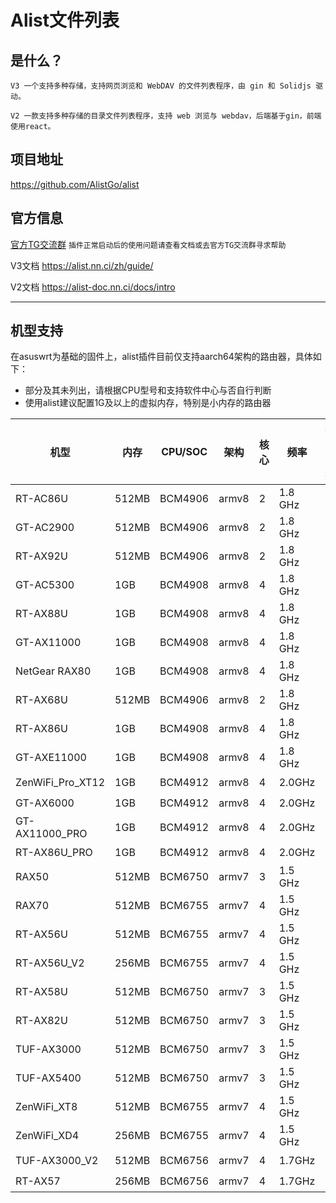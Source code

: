 # Alist文件列表

## 是什么？
`V3 一个支持多种存储，支持网页浏览和 WebDAV 的文件列表程序，由 gin 和 Solidjs 驱动。`

`V2 一款支持多种存储的目录文件列表程序，支持 web 浏览与 webdav，后端基于gin，前端使用react。`


## 项目地址
https://github.com/AlistGo/alist

## 官方信息  

[官方TG交流群](https://t.me/alist_chat) `插件正常启动后的使用问题请查看文档或去官方TG交流群寻求帮助`

V3文档 https://alist.nn.ci/zh/guide/

V2文档 https://alist-doc.nn.ci/docs/intro

---

## 机型支持

在asuswrt为基础的固件上，alist插件目前仅支持aarch64架构的路由器，具体如下：

- 部分及其未列出，请根据CPU型号和支持软件中心与否自行判断
- 使用alist建议配置1G及以上的虚拟内存，特别是小内存的路由器

| 机型             | 内存  | CPU/SOC | 架构  | 核心 | 频率    | 插件支持 |
| ---------------- | ----- | ------- | ----- | ---- | ------- |--------|
| RT-AC86U         | 512MB | BCM4906 | armv8 | 2    | 1.8 GHz | ✔️     |
| GT-AC2900        | 512MB | BCM4906 | armv8 | 2    | 1.8 GHz | ✔️     |
| RT-AX92U         | 512MB | BCM4906 | armv8 | 2    | 1.8 GHz | ✔️     |
| GT-AC5300        | 1GB   | BCM4908 | armv8 | 4    | 1.8 GHz | ✔️     |
| RT-AX88U         | 1GB   | BCM4908 | armv8 | 4    | 1.8 GHz | ✔️     |
| GT-AX11000       | 1GB   | BCM4908 | armv8 | 4    | 1.8 GHz | ✔️     |
| NetGear RAX80    | 1GB   | BCM4908 | armv8 | 4    | 1.8 GHz | ✔️     |
| RT-AX68U         | 512MB | BCM4906 | armv8 | 2    | 1.8 GHz | ✔️     |
| RT-AX86U         | 1GB   | BCM4908 | armv8 | 4    | 1.8 GHz | ✔️     |
| GT-AXE11000      | 1GB   | BCM4908 | armv8 | 4    | 1.8 GHz | ✔️     |
| ZenWiFi_Pro_XT12 | 1GB   | BCM4912 | armv8 | 4    | 2.0GHz  | ✔️     |
| GT-AX6000        | 1GB   | BCM4912 | armv8 | 4    | 2.0GHz  | ✔️     |
| GT-AX11000_PRO   | 1GB   | BCM4912 | armv8 | 4    | 2.0GHz  | ✔️     |
| RT-AX86U_PRO     | 1GB   | BCM4912 | armv8 | 4    | 2.0GHz  | ✔️     |
| RAX50            | 512MB | BCM6750 | armv7 | 3    | 1.5 GHz | ✔️      |
| RAX70            | 512MB | BCM6755 | armv7 | 4    | 1.5 GHz | ✔️      |
| RT-AX56U         | 512MB | BCM6755 | armv7 | 4    | 1.5 GHz | ✔️      |
| RT-AX56U_V2      | 256MB | BCM6755 | armv7 | 4    | 1.5 GHz | ✔️      |
| RT-AX58U         | 512MB | BCM6750 | armv7 | 3    | 1.5 GHz | ✔️      |
| RT-AX82U         | 512MB | BCM6750 | armv7 | 3    | 1.5 GHz | ✔️      |
| TUF-AX3000       | 512MB | BCM6750 | armv7 | 3    | 1.5 GHz | ✔️      |
| TUF-AX5400       | 512MB | BCM6750 | armv7 | 3    | 1.5 GHz | ✔️      |
| ZenWiFi_XT8      | 512MB | BCM6755 | armv7 | 4    | 1.5 GHz | ✔️      |
| ZenWiFi_XD4      | 256MB | BCM6755 | armv7 | 4    | 1.5 GHz | ✔️      |
| TUF-AX3000_V2    | 512MB | BCM6756 | armv7 | 4    | 1.7GHz  | ✔️      |
| RT-AX57          | 256MB | BCM6756 | armv7 | 4    | 1.7GHz  | ✔️      |
